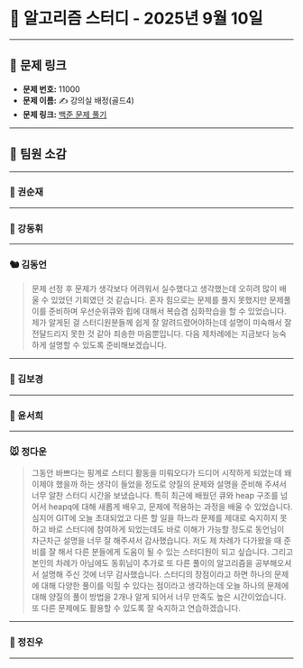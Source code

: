 # 📘 알고리즘 스터디 - 2025년 9월 10일

---

## 🔗 문제 링크

- **문제 번호:** 11000
- **문제 이름:** ✍️ 강의실 배정(골드4)
- **문제 링크:** [백준 문제 풀기](https://www.acmicpc.net/problem/11000)

---

## 💬 팀원 소감

---

### 🐥 권순재

> 

---

### 🐰 강동휘

> 

---

### 🐿️ 김동언

> 문제 선정 후 문제가 생각보다 어려워서 실수했다고 생각했는데 오히려 많이 배울 수 있었던 기회였던 것 같습니다. 혼자 힘으로는 문제를 풀지 못했지만 문제풀이를 준비하며 우선순위큐와 힙에 대해서 복습겸 심화학습을 할 수 있었습니다. 제가 알게된 걸 스터디원분들께 쉽게 잘 알려드렸어야하는데 설명이 미숙해서 잘 전달드리지 못한 것 같아 죄송한 마음뿐입니다. 다음 제차례에는 지금보다 능숙하게 설명할 수 있도록 준비해보겠습니다.

---

### 🐺 김보경

> 

---

### 🦊 윤서희

> 

---

### 🐭 정다운

> 그동안 바쁘다는 핑계로 스터디 활동을 미뤄오다가 드디어 시작하게 되었는데 왜 이제야 했을까 하는 생각이 들었을 정도로 양질의 문제와 설명을 준비해 주셔서 너무 알찬 스터디 시간을 보냈습니다. 특히 최근에 배웠던 큐와 heap 구조를 넘어서 heapq에 대해 새롭게 배우고, 문제에 적용하는 과정을 배울 수 있었습니다. 심지어 GIT에 오늘 초대되었고 다른 할 일을 하느라 문제를 제대로 숙지하지 못하고 바로 스터디에 참여하게 되었는데도 바로 이해가 가능할 정도로 동언님이 차근차근 설명을 너무 잘 해주셔서 감사했습니다. 저도 제 차례가 다가왔을 때 준비를 잘 해서 다른 분들에게 도움이 될 수 있는 스터디원이 되고 싶습니다. 그리고 본인의 차례가 아님에도 동휘님이 추가로 또 다른 풀이의 알고리즘을 공부해오셔서 설명해 주신 것에 너무 감사했습니다. 스터디의 장점이라고 하면 하나의 문제에 대해 다양한 풀이를 익힐 수 있다는 점이라고 생각하는데 오늘 하나의 문제에 대해 양질의 풀이 방법을 2개나 알게 되어서 너무 만족도 높은 시간이었습니다. 또 다른 문제에도 활용할 수 있도록 잘 숙지하고 연습하겠습니다.

---

### 🐳 정진우

> 

---


